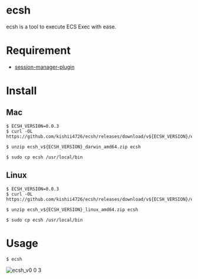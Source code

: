# ecsh
ecsh is a tool to execute ECS Exec with ease.

# Requirement
- [session-manager-plugin](https://docs.aws.amazon.com/ja_jp/systems-manager/latest/userguide/session-manager-working-with-install-plugin.html)

# Install
## Mac
```
$ ECSH_VERSION=0.0.3
$ curl -OL https://github.com/kishii4726/ecsh/releases/download/v${ECSH_VERSION}/ecsh_v${ECSH_VERSION}_darwin_amd64.zip

$ unzip ecsh_v${ECSH_VERSION}_darwin_amd64.zip ecsh

$ sudo cp ecsh /usr/local/bin
```

## Linux
```
$ ECSH_VERSION=0.0.3
$ curl -OL https://github.com/kishii4726/ecsh/releases/download/v${ECSH_VERSION}/ecsh_v${ECSH_VERSION}_linux_amd64.zip

$ unzip ecsh_v${ECSH_VERSION}_linux_amd64.zip ecsh

$ sudo cp ecsh /usr/local/bin
```

# Usage
```
$ ecsh
```

![ecsh_v0 0 3](https://user-images.githubusercontent.com/46281949/172080245-6cbf0a2e-74aa-49fe-ae81-811b0485a1c0.gif)
